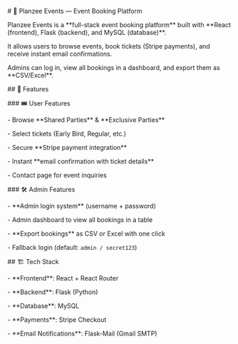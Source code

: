 \# 🎉 Planzee Events — Event Booking Platform  



Planzee Events is a \*\*full-stack event booking platform\*\* built with \*\*React (frontend), Flask (backend), and MySQL (database)\*\*.  

It allows users to browse events, book tickets (Stripe payments), and receive instant email confirmations.  

Admins can log in, view all bookings in a dashboard, and export them as \*\*CSV/Excel\*\*.  



\## 🚀 Features  



\### 🎟️ User Features  

\- Browse \*\*Shared Parties\*\* \& \*\*Exclusive Parties\*\*  

\- Select tickets (Early Bird, Regular, etc.)  

\- Secure \*\*Stripe payment integration\*\*  

\- Instant \*\*email confirmation with ticket details\*\*  

\- Contact page for event inquiries  



\### 🛠️ Admin Features  

\- \*\*Admin login system\*\* (username + password)  

\- Admin dashboard to view all bookings in a table  

\- \*\*Export bookings\*\* as CSV or Excel with one click  

\- Fallback login (default: `admin / secret123`)  



\## 🏗️ Tech Stack  



\- \*\*Frontend\*\*: React + React Router  

\- \*\*Backend\*\*: Flask (Python)  

\- \*\*Database\*\*: MySQL  

\- \*\*Payments\*\*: Stripe Checkout  

\- \*\*Email Notifications\*\*: Flask-Mail (Gmail SMTP)  



